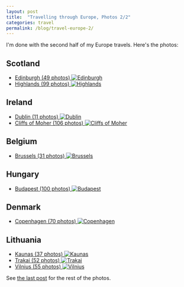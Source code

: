 ```yaml
---
layout: post
title:  "Travelling through Europe, Photos 2/2"
categories: travel
permalink: /blog/travel-europe-2/
---
```


I'm done with the second half of my Europe travels. Here's the photos:

## Scotland

- [Edinburgh (49 photos) ![Edinburgh](http://photos.hookrace.net/scotland/edinburgh/preview.jpg)](//photos.hookrace.net/scotland/edinburgh/)
- [Highlands (99 photos) ![Highlands](http://photos.hookrace.net/scotland/highlands/preview.jpg)](//photos.hookrace.net/scotland/highlands/)

<!--more-->
## Ireland

- [Dublin (11 photos) ![Dublin](http://photos.hookrace.net/ireland/dublin/preview.jpg)](//photos.hookrace.net/ireland/dublin/)
- [Cliffs of Moher (106 photos) ![Cliffs of Moher](http://photos.hookrace.net/ireland/moher/preview.jpg)](//photos.hookrace.net/ireland/moher/)

## Belgium

- [Brussels (31 photos) ![Brussels](http://photos.hookrace.net/belgium/brussels/preview.jpg)](//photos.hookrace.net/belgium/brussels/)

## Hungary

- [Budapest (100 photos) ![Budapest](http://photos.hookrace.net/hungary/budapest/preview.jpg)](//photos.hookrace.net/hungary/budapest/)

## Denmark

- [Copenhagen (70 photos) ![Copenhagen](http://photos.hookrace.net/denmark/copenhagen/preview.jpg)](//photos.hookrace.net/denmark/copenhagen/)

## Lithuania

- [Kaunas (37 photos) ![Kaunas](http://photos.hookrace.net/lithuania/kaunas/preview.jpg)](//photos.hookrace.net/lithuania/kaunas/)
- [Trakai (52 photos) ![Trakai](http://photos.hookrace.net/lithuania/trakai/preview.jpg)](//photos.hookrace.net/lithuania/trakai/)
- [Vilnius (55 photos) ![Vilnius](http://photos.hookrace.net/lithuania/vilnius/preview.jpg)](//photos.hookrace.net/lithuania/vilnius/)

See [the last post](/blog/travel-europe/) for the rest of the photos.
